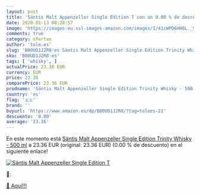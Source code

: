 ```yaml
---
layout: post
title: 'Säntis Malt Appenzeller Single Edition T con un 0.00 % de descuento'
date: 2020-01-13 08:28:57
image: 'https://images-eu.ssl-images-amazon.com/images/I/41cWPD6HH0L._SL400_.jpg'
comments: true
category: ofertas
author: 'tole.es'
slug: 'B00UD1J2R8-es Säntis Malt Appenzeller Single Edition Trinity Whisky -...'
sku: 'B00UD1J2R8-es'
tags: [ 'whisky', ]
actualPrice: 23.36 EUR
currency: EUR
price: 23.36
comparePrice: 23.36 EUR
prodname: 'Säntis Malt Appenzeller Single Edition Trinity Whisky - 500 ml'
country: 'es'
flag: '🇪🇸'
brand: ''
buyurl: 'https://www.amazon.es/dp/B00UD1J2R8/?tag=tolees-21'
descuento: '0.00'
average: '23.36'
---
```


En este momento está [Säntis Malt Appenzeller Single Edition Trinity Whisky - 500 ml](https://www.amazon.es/dp/B00UD1J2R8/?tag=tolees-21) a 23.36 EUR (original: 23.36 EUR) (0.00 %  de descuento) en el siguiente enlace!

[![Säntis Malt Appenzeller Single Edition T](https://images-eu.ssl-images-amazon.com/images/I/41cWPD6HH0L._SL400_.jpg)](https://www.amazon.es/dp/B00UD1J2R8/?tag=tolees-21)

🔎:


[🛒 Aquí!!!](https://www.amazon.es/dp/B00UD1J2R8/?tag=tolees-21)
